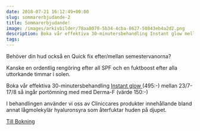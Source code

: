 ```yaml
---
date: 2018-07-21 16:12:49+00:00
slug: sommarerbjudande-2
title: Sommarerbjudande!
image: /images/arkivbilder/78aa8070-5b34-4cba-8627-50843eb4a2d2.png
description: Boka vår effektiva 30-minutersbehandling Instant glow mellan 23/7-17/8 så ingår portömning med med Derma-F.
tags: 
---
```

Behöver din hud också en Quick fix efter/mellan semestervanorna?

Kanske en ordentlig rengöring efter all SPF och en fuktboost efter alla uttorkande timmar i solen.

Boka vår effektiva 30-minutersbehandling [Instant glow ](http://pipershudvard.com/ansiktsbehandlingar-cliniccare/)(495:-) mellan 23/7-17/8 så ingår portömning med med Derma-F (värde 150:-)

I behandlingen använder vi oss av Cliniccares produkter innehållande bland annat lågmolekylär hyaluronsyra som återfuktar huden på djupet.

[Till Bokning](http://pipershudvard.com/kontakta-oss/)
